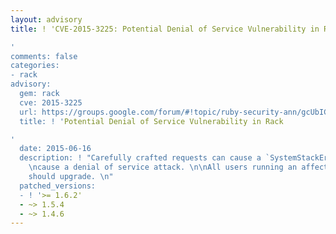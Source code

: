 ```yaml
---
layout: advisory
title: ! 'CVE-2015-3225: Potential Denial of Service Vulnerability in Rack

'
comments: false
categories:
- rack
advisory:
  gem: rack
  cve: 2015-3225
  url: https://groups.google.com/forum/#!topic/ruby-security-ann/gcUbICUmKMc
  title: ! 'Potential Denial of Service Vulnerability in Rack

'
  date: 2015-06-16
  description: ! "Carefully crafted requests can cause a `SystemStackError` and potentially
    \ncause a denial of service attack. \n\nAll users running an affected release
    should upgrade. \n"
  patched_versions:
  - ! '>= 1.6.2'
  - ~> 1.5.4
  - ~> 1.4.6
---
```

